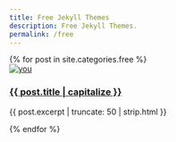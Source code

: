 ```yaml
---
title: Free Jekyll Themes
description: Free Jekyll Themes.
permalink: /free
---
```


<div class="row"><div class="container mt-2">
{% for post in site.categories.free %}    <div class="col-xs-12 col-sm-6 col-md-4 mt-4">
                    <div class="card-home">                    
                            <a href="{{ post.url }}">
                            <img alt="you" src="/thumbnails/{{ post.thumbnail }}" class="rounded-circle"></a>
                            <div class="card-home-body mt-4">
                            <h3 class="card-home-title"><a href="{{ post.url }}">{{ post.title | capitalize }}</a></h3>
                            <p class="card-text">{{ post.excerpt | truncate: 50 | strip.html  }}</p>                                                 
                    </div>        
                    </div>        
    </div>  
 {% endfor %}
</div></div>
